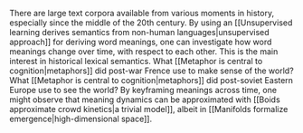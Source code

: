 There are large text corpora available from various moments in history, especially since the middle of the 20th century. By using an [[Unsupervised learning derives semantics from non-human languages|unsupervised approach]] for deriving word meanings, one can investigate how word meanings change over time, with respect to each other. This is the main interest in historical lexical semantics. What [[Metaphor is central to cognition|metaphors]] did post-war Frence use to make sense of the world? What [[Metaphor is central to cognition|metaphors]] did post-soviet Eastern Europe use to see the world? By keyframing meanings across time, one might observe that meaning dynamics can be approximated with [[Boids approximate crowd kinetics|a trivial model]], albeit in [[Manifolds formalize emergence|high-dimensional space]].
